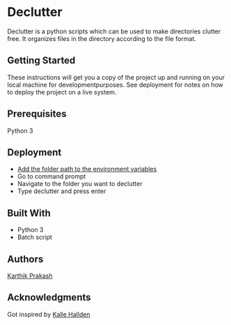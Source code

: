 # Declutter
Declutter is a python scripts which can be used to make directories clutter free. It organizes files in the directory according to the file format.

## Getting Started
These instructions will get you a copy of the project up and running on your local machine for developmentpurposes. See deployment for notes on how to deploy the project on a live system.

## Prerequisites
Python 3

## Deployment
* [Add the folder path to the environment variables](https://superuser.com/questions/949560/how-do-i-set-system-environment-variables-in-windows-10)
* Go to command prompt
* Navigate to the folder you want to declutter
* Type declutter and press enter

## Built With
* Python 3
* Batch script

## Authors
[Karthik Prakash](https://github.com/thehackermonk)

## Acknowledgments
Got inspired by [Kalle Hallden](https://github.com/KalleHallden)
